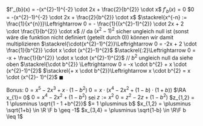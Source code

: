$f'_{b}(x) = -(x^{2}-1)^{-2} \cdot 2x + \frac{2}{b^{2}} \cdot x$
$f'_{b}(x) = 0$
$0 = -(x^{2}-1)^{-2} \cdot 2x + \frac{2}{b^{2}} \cdot x$
$\stackrel{x^{-n} := \frac{1}{x^{n}}}\Leftrightarrow 0 = - \frac{1}{(x^{2}-1)^{2}} \cdot 2x + 2 \cdot \frac{1}{b^{2}} \cdot x$
// da $(x^{2} - 1)^{2}$ sicher ungleich null ist (sonst wäre die funktion nicht definiert (geteilt durch 0)) können wir damit multiplizieren
$\stackrel{\cdot(x^{2}-1)^{2}}\Leftrightarrow 0 = -2x + 2 \cdot \frac{1}{b^{2}} \cdot x \cdot (x^{2}-1)^{2}$
$\stackrel{:2}\Leftrightarrow 0 = -x + \frac{1}{b^{2}} \cdot x \cdot (x^{2}-1)^{2}$
// $b^{2}$ ungleich null da siehe oben
$\stackrel{\cdot b^{2}} \Leftrightarrow 0 = -x \cdot b^{2} + x \cdot (x^{2}-1)^{2}$
$\stackrel{+ x \cdot b^{2}}\Leftrightarrow x \cdot b^{2} = x \cdot (x^{2}- 1)^{2}$
$\blacksquare$

Bonus:
$0 = x^{5} - 2x^{3} + x \cdot (1 - b^{2})$
$0 = x \cdot (x^{4} - 2 x^{2} + (1-b)\cdot (1+b))$
$\RA x_{1}= 0$
$0 = x^{4} - 2x^{2} + (1-b^{2})$
sei $z:= x^{2}$
$0 = z^{2} - 2 z + (1-b^{2})$
$z_{1,2} = 1 \plusminus \sqrt{1 - 1 +b^{2}}$
$= 1 \plusminus b$
$x_{1,2} = \plusminus \sqrt{1+b} \in \R \F b \geq -1$
$x_{3,4} = \plusminus \sqrt{1-b} \in \R\F b \leq 1$
